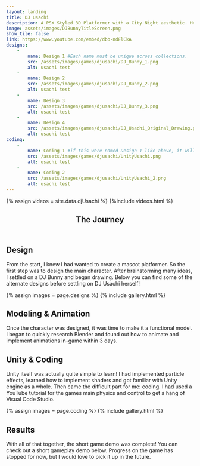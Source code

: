 ```yaml
---
layout: landing
title: DJ Usachi
description: A PSX Styled 3D Platformer with a City Night aesthetic. Help Usachi try to collect all of her missing vinyls!
image: assets/images/DJBunnyTitleScreen.png
show_tile: false
link: https://www.youtube.com/embed/dbb-ndFlCkA
designs:
    -
        name: Design 1 #Each name must be unique across collections.
        src: /assets/images/games/djusachi/DJ_Bunny_1.png
        alt: usachi test
    -
        name: Design 2
        src: /assets/images/games/djusachi/DJ_Bunny_2.png
        alt: usachi test
    -
        name: Design 3
        src: /assets/images/games/djusachi/DJ_Bunny_3.png
        alt: usachi test
    -
        name: Design 4
        src: /assets/images/games/djusachi/DJ_Usachi_Original_Drawing.png
        alt: usachi test
coding:
    -
        name: Coding 1 #if this were named Design 1 like above, it will not work.
        src: /assets/images/games/djusachi/UnityUsachi.png
        alt: usachi test
    -
        name: Coding 2
        src: /assets/images/games/djusachi/UnityUsachi_2.png
        alt: usachi test
---
```

{% assign videos = site.data.djUsachi %}
{%include videos.html %}

<!-- One -->
<section id="one">
    <div class="inner">
        <header class="major">
            <h1>The Journey</h1>
        </header>
        <h2 id="design">Design</h2>
        <p>From the start, I knew I had wanted to create a mascot platformer. So the first step was to design the main character. After brainstorming many ideas, I settled on a DJ Bunny and began drawing. Below you can find some of the alternate designs before settling on DJ Usachi herself!</p>
        {% assign images = page.designs %}
        {% include gallery.html %}
        <h2 id="modeling">Modeling & Animation</h2>
        <!-- Use the span image left or right classes to put a single image down. -->
        <p><span class="image left"><img src="{% link assets/images/games/djusachi/DJ_Usachi_Original_Blender_Model.png %}" alt="" /></span>Once the character was designed, it was time to make it a functional model. I began to quickly research Blender and found out how to animate and implement animations in-game within 3 days.</p>
        <!-- Add the "clear: left or right or both" style to force a new section to move below a floating image -->
        <h2 id="coding" style="clear: left">Unity & Coding</h2>
        <p>Unity itself was actually quite simple to learn! I had implemented particle effects, learned how to implement shaders and got familiar with Unity engine as a whole. Then came the difficult part for me: coding. I had used a YouTube tutorial for the games main physics and control to get a hang of Visual Code Studio. </p>
        {% assign images = page.coding %}
        {% include gallery.html %}
        <h2 id="results">Results</h2>
        <p>With all of that together, the short game demo was complete! You can check out a short gameplay demo below. Progress on the game has stopped for now, but I would love to pick it up in the future.</p>
    </div>
<section>
